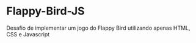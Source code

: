# Flappy-Bird-JS
Desafio de implementar um jogo do Flappy Bird utilizando apenas HTML, CSS e Javascript
